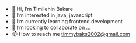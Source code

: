 - 👋 Hi, I’m Timilehin Bakare
- 👀 I’m interested in java, javascript
- 🌱 I’m currently learning frontend development
- 💞️ I’m looking to collaborate on ...
- 📫 How to reach me timmybaks2002@gmail.com

<!---
plainsight16/plainsight16 is a ✨ special ✨ repository because its `README.md` (this file) appears on your GitHub profile.
You can click the Preview link to take a look at your changes.
--->
